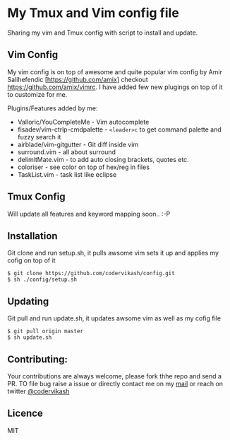 # My Tmux and Vim config file

Sharing my vim and Tmux config with script to install and update.

## Vim Config
My vim config is on top of awesome and quite popular vim config by Amir Salihefendic [https://github.com/amix] checkout https://github.com/amix/vimrc. I have added few new plugings on top of it to customize for me.

Plugins/Features added by me:
- Valloric/YouCompleteMe - Vim autocomplete
- fisadev/vim-ctrlp-cmdpalette - `<leader>c` to get command palette and fuzzy search it
- airblade/vim-gitgutter - Git diff inside vim
- surround.vim - all about surround
- delimitMate.vim - to add auto closing brackets, quotes etc.
- coloriser - see color on top of hex/reg in files
- TaskList.vim - task list like eclipse

## Tmux Config
Will update all features and keyword mapping soon.. :-P

## Installation
Git clone and run setup.sh, it pulls awsome vim sets it up and applies my cofig on top of it
```
$ git clone https://github.com/codervikash/config.git
$ sh ./config/setup.sh
```

## Updating
Git pull and run update.sh, it updates awsome vim as well as my cofig file
```
$ git pull origin master
$ sh update.sh
```

## Contributing:
Your contributions are always welcome, please fork thhe repo and send a PR. TO file bug raise a issue or directly contact me on my [mail](mailto:mailkumarvikash@gmail.com) or reach on twitter [@codervikash](https://twitter.com/codervikash)

## Licence
MIT
